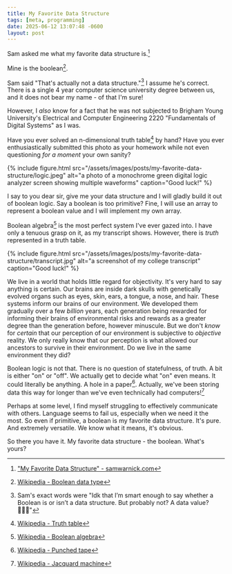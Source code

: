 ```yaml
---
title: My Favorite Data Structure
tags: [meta, programming]
date: 2025-06-12 13:07:48 -0600
layout: post
---
```

Sam asked me what my favorite data structure is.[^1]

Mine is the boolean[^2].

Sam said "That's actually not a data structure."[^7] I assume he's correct. There is a single 4 year computer science university degree between us, and it does not bear my name - of that I'm sure!

However, I _also_ know for a fact that he was not subjected to Brigham Young University's Electrical and Computer Engineering 2220 "Fundamentals of Digital Systems" as I was.

Have you ever solved an n-dimensional truth table[^3] by hand? Have you ever enthusiastically submitted this photo as your homework while not even questioning _for a moment_ your own sanity?

{% include figure.html
	src="/assets/images/posts/my-favorite-data-structure/logic.jpeg"
	alt="a photo of a monochrome green digital logic analyzer screen showing multiple waveforms"
	caption="Good luck!"
%}

I say to you dear sir, give me your data structure and I will gladly build it out of boolean logic. Say a boolean is too primitive? Fine, I will use an array to represent a boolean value and I will implement my own array.

Boolean algebra[^6] is the most perfect system I've ever gazed into. I have only a tenuous grasp on it, as my transcript shows. However, there is _truth_ represented in a truth table.

{% include figure.html
	src="/assets/images/posts/my-favorite-data-structure/transcript.jpg"
	alt="a screenshot of my college transcript"
	caption="Good luck!"
%}

We live in a world that holds little regard for objectivity. It's very hard to say anything is certain. Our brains are inside dark skulls with genetically evolved organs such as eyes, skin, ears, a tongue, a nose, and hair. These systems inform our brains of our environment. We developed them gradually over a few _billion_ years, each generation being rewarded for informing their brains of environmental risks and rewards as a greater degree than the generation before, however minuscule. But we don't _know_ for _certain_ that our perception of our environment is subjective to _objective_ reality. We only really know that our perception is what allowed our ancestors to survive in their environment. Do we live in the same environment they did?

Boolean logic is not that. There is no question of statefulness, of truth. A bit is either "on" or "off". We actually get to decide what "on" even means. It could literally be anything. A hole in a paper[^4]. Actually, we've been storing data this way for longer than we've even technically had computers![^5]

Perhaps at some level, I find myself struggling to effectively communicate with others. Language seems to fail us, especially when we need it the most. So even if primitive, a boolean is my favorite data structure. It's pure. And extremely versatile. We know what it means, it's obvious.

So there you have it. My favorite data structure - the boolean. What's yours?

[^1]: ["My Favorite Data Structure" - samwarnick.com](https://samwarnick.com/blog/my-favorite-data-structure/)
[^2]: [Wikipedia - Boolean data type](https://en.wikipedia.org/wiki/Boolean_data_type)
[^3]: [Wikipedia - Truth table](https://en.wikipedia.org/wiki/Truth_table)
[^4]: [Wikipedia - Punched tape](https://en.wikipedia.org/wiki/Punched_tape)
[^5]: [Wikipedia - Jacquard machine](https://en.wikipedia.org/wiki/Jacquard_machine)
[^6]: [Wikipedia - Boolean algebra](https://en.wikipedia.org/wiki/Boolean_algebra)
[^7]: Sam's exact words were "Idk that I’m smart enough to say whether a Boolean is or isn’t a data structure. But probably not? A data value? 🤷🏻‍♂️"
